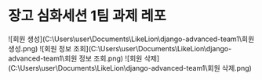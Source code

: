 # 장고 심화세션 1팀 과제 레포
![회원 생성](C:\Users\user\Documents\LikeLion\django-advanced-team1\회원 생성.png)
![회원 정보 조회](C:\Users\user\Documents\LikeLion\django-advanced-team1\회원 정보 조회.png)
![회원 삭제](C:\Users\user\Documents\LikeLion\django-advanced-team1\회원 삭제.png)